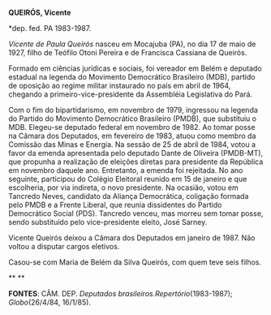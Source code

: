 **QUEIRÓS, Vicente**

\*dep. fed. PA 1983-1987.

*Vicente de Paula Queirós* nasceu em Mocajuba (PA), no dia 17 de maio de
1927, filho de Teófilo Otoni Pereira e de Francisca Cassiana de Queirós.

Formado em ciências jurídicas e sociais, foi vereador em Belém e
deputado estadual na legenda do Movimento Democrático Brasileiro (MDB),
partido de oposição ao regime militar instaurado no país em abril de
1964, chegando a primeiro-vice-presidente da Assembléia Legislativa do
Pará.

Com o fim do bipartidarismo, em novembro de 1979, ingressou na legenda
do Partido do Movimento Democrático Brasileiro (PMDB), que substituiu o
MDB. Elegeu-se deputado federal em novembro de 1982. Ao tomar posse na
Câmara dos Deputados, em fevereiro de 1983, atuou como membro da
Comissão das Minas e Energia. Na sessão de 25 de abril de 1984, votou a
favor da emenda apresentada pelo deputado Dante de Oliveira (PMDB-MT),
que propunha a realização de eleições diretas para presidente da
República em novembro daquele ano. Entretanto, a emenda foi rejeitada.
No ano seguinte, participou do Colégio Eleitoral reunido em 15 de
janeiro e que escolheria, por via indireta, o novo presidente. Na
ocasião, votou em Tancredo Neves, candidato da Aliança Democrática,
coligação formada pelo PMDB e a Frente Liberal, que reunia dissidentes
do Partido Democrático Social (PDS). Tancredo venceu, mas morreu sem
tomar posse, sendo substituído pelo vice-presidente eleito, José Sarney.

Vicente Queirós deixou a Câmara dos Deputados em janeiro de 1987. Não
voltou a disputar cargos eletivos.

Casou-se com Maria de Belém da Silva Queirós, com quem teve seis filhos.

** **

**FONTES**: CÂM. DEP. *Deputados brasileiros.*Repertório**(1983-1987);
*Globo*(26/4/84, 16/1/85).

 
